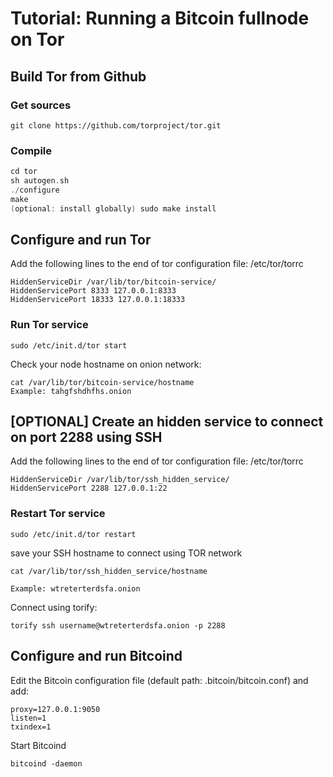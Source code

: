 # Tutorial: Running a Bitcoin fullnode on Tor

## Build Tor from Github

### Get sources
```
git clone https://github.com/torproject/tor.git
```

### Compile
```c
cd tor
sh autogen.sh
./configure
make
(optional: install globally) sudo make install
```

## Configure and run Tor
Add the following lines to the end of tor configuration file: /etc/tor/torrc 
```
HiddenServiceDir /var/lib/tor/bitcoin-service/
HiddenServicePort 8333 127.0.0.1:8333
HiddenServicePort 18333 127.0.0.1:18333
```

### Run Tor service
```
sudo /etc/init.d/tor start
```

Check your node hostname on onion network:
```
cat /var/lib/tor/bitcoin-service/hostname
Example: tahgfshdhfhs.onion
```

## [OPTIONAL] Create an hidden service to connect on port 2288 using SSH
Add the following lines to the end of tor configuration file: /etc/tor/torrc
```
HiddenServiceDir /var/lib/tor/ssh_hidden_service/
HiddenServicePort 2288 127.0.0.1:22
```

### Restart Tor service
```
sudo /etc/init.d/tor restart
```

save your SSH hostname to connect using TOR network
```
cat /var/lib/tor/ssh_hidden_service/hostname

Example: wtreterterdsfa.onion
```

Connect using torify:
```
torify ssh username@wtreterterdsfa.onion -p 2288
```

## Configure and run Bitcoind
Edit the Bitcoin configuration file (default path: .bitcoin/bitcoin.conf) and add:

```
proxy=127.0.0.1:9050
listen=1
txindex=1
```

Start Bitcoind
```
bitcoind -daemon
```
